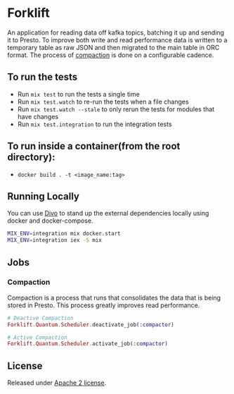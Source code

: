 # Forklift

An application for reading data off kafka topics, batching it up and sending it to Presto. To improve both write and read performance data is written to a temporary table as raw JSON and then migrated to the main table in ORC format.  The process of [compaction](#compaction) is done on a configurable cadence.


## To run the tests

  * Run `mix test` to run the tests a single time
  * Run `mix test.watch` to re-run the tests when a file changes
  * Run `mix test.watch --stale` to only rerun the tests for modules that have changes
  * Run `mix test.integration` to run the integration tests

## To run inside a container(from the root directory):
  * `docker build . -t <image_name:tag>`

## Running Locally

You can use [Divo](https://hexdocs.pm/divo/) to stand up the external dependencies locally using docker and docker-compose.

```bash
MIX_ENV=integration mix docker.start
MIX_ENV=integration iex -S mix
```

## Jobs
### Compaction
Compaction is a process that runs that consolidates the data that is being stored in Presto.  This process greatly improves read performance.
```elixir
# Deactive Compaction
Forklift.Quantum.Scheduler.deactivate_job(:compactor)

# Active Compaction
Forklift.Quantum.Scheduler.activate_job(:compactor)
```


## License

Released under [Apache 2 license](https://github.com/Datastillery/smartcitiesdata/blob/master/LICENSE).
